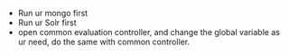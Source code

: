 - Run ur mongo first
- Run ur Solr first
- open common evaluation controller, and change the global variable as ur need, do the same with common controller.